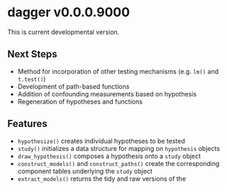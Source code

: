 # dagger v0.0.0.9000

This is current developmental version. 

## Next Steps

- Method for incorporation of other testing mechanisms (e.g. `lm()` and `t.test()`)
- Development of path-based functions
- Addition of confounding measurements based on hypothesis
- Regeneration of hypotheses and functions

## Features

- `hypothesize()` creates individual hypotheses to be tested
- `study()` initializes a data structure for mapping on `hypothesis` objects
- `draw_hypothesis()` composes a hypothesis onto a `study` object
- `construct_models()` and `construct_paths()` create the corresponding component tables underlying the `study` object
- `extract_models()` returns the tidy and raw versions of the 

